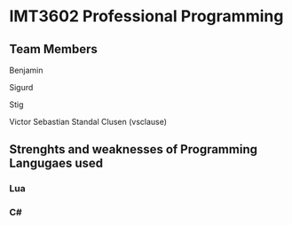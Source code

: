 # IMT3602 Professional Programming 

## Team Members
Benjamin  

Sigurd  

Stig  

Victor Sebastian Standal Clusen (vsclause)  

## Strenghts and weaknesses of Programming Langugaes used

### Lua

### C# #
